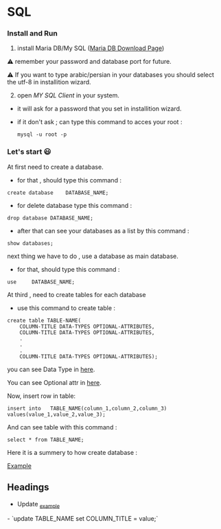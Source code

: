 # SQL

### Install and Run

1. install Maria DB/My SQL ([Maria DB Download Page](https://mariadb.org/download/?t=mariadb&p=mariadb&r=10.10.2&os=windows&cpu=x86_64&pkg=msi&m=aliyun))

:warning: remember your password and database port for future.

:warning: If you want to type arabic/persian in your databases you should select the utf-8 in installition wizard.

2. open _MY SQL Client_ in your system.

- it will ask for a password that you set in installition wizard.

- if it don't ask ; can type this command to acces your root :

  `mysql -u root -p`

### Let's start :smiley:

At first need to create a database.

- for that , should type this command :

`create database    DATABASE_NAME;`

- for delete database type this command :

`drop database DATABASE_NAME;`

- after that can see your databases as a list by this command :

`show databases;`

next thing we have to do , use a database as main database.

- for that, should type this command :

`use     DATABASE_NAME; `

At third , need to create tables for each database

- use this command to create table :

```
create table TABLE-NAME(
    COLUMN-TITLE DATA-TYPES OPTIONAL-ATTRIBUTES,
    COLUMN-TITLE DATA-TYPES OPTIONAL-ATTRIBUTES,
    .
    .
    .
    COLUMN-TITLE DATA-TYPES OPTIONAL-ATTRIBUTES);

```

you can see Data Type in [here](https://github.com/alireza-sadi/SQL/blob/main/Concepts/SQL%20Data%20Types.md).

You can see Optional attr in [here](https://github.com/alireza-sadi/SQL/blob/main/Concepts/Optional%20attr.md).

Now, insert row in table:

```
insert into   TABLE_NAME(column_1,column_2,column_3)
values(value_1,value_2,value_3);
```

And can see table with this command :

`select * from TABLE_NAME;`

Here it is a summery to how create database :

[Example](https://github.com/alireza-sadi/SQL/blob/main/Concepts/file1.sql)

## Headings

- Update <sub>
[example](https://github.com/alireza-sadi/SQL/blob/main/Concepts/file2.sql)
</sub>
     - `update TABLE_NAME  set    COLUMN_TITLE = value;`
